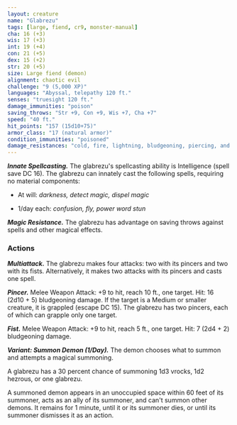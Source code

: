```yaml
---
layout: creature
name: "Glabrezu"
tags: [large, fiend, cr9, monster-manual]
cha: 16 (+3)
wis: 17 (+3)
int: 19 (+4)
con: 21 (+5)
dex: 15 (+2)
str: 20 (+5)
size: Large fiend (demon)
alignment: chaotic evil
challenge: "9 (5,000 XP)"
languages: "Abyssal, telepathy 120 ft."
senses: "truesight 120 ft."
damage_immunities: "poison"
saving_throws: "Str +9, Con +9, Wis +7, Cha +7"
speed: "40 ft."
hit_points: "157 (15d10+75)"
armor_class: "17 (natural armor)"
condition_immunities: "poisoned"
damage_resistances: "cold, fire, lightning, bludgeoning, piercing, and slashing from nonmagical weapons"
---
```


***Innate Spellcasting.*** The glabrezu's spellcasting ability is Intelligence (spell save DC 16). The glabrezu can innately cast the following spells, requiring no material components:

* At will: <i>darkness, detect magic, dispel magic</i>

* 1/day each: <i>confusion, fly, power word stun</i>

***Magic Resistance.*** The glabrezu has advantage on saving throws against spells and other magical effects.

### Actions

***Multiattack.*** The glabrezu makes four attacks: two with its pincers and two with its fists. Alternatively, it makes two attacks with its pincers and casts one spell.

***Pincer.*** Melee Weapon Attack: +9 to hit, reach 10 ft., one target. Hit: 16 (2d10 + 5) bludgeoning damage. If the target is a Medium or smaller creature, it is grappled (escape DC 15). The glabrezu has two pincers, each of which can grapple only one target.

***Fist.*** Melee Weapon Attack: +9 to hit, reach 5 ft., one target. Hit: 7 (2d4 + 2) bludgeoning damage.

***Variant: Summon Demon (1/Day).*** The demon chooses what to summon and attempts a magical summoning.

A glabrezu has a 30 percent chance of summoning 1d3 vrocks, 1d2 hezrous, or one glabrezu.

A summoned demon appears in an unoccupied space within 60 feet of its summoner, acts as an ally of its summoner, and can't summon other demons. It remains for 1 minute, until it or its summoner dies, or until its summoner dismisses it as an action.

